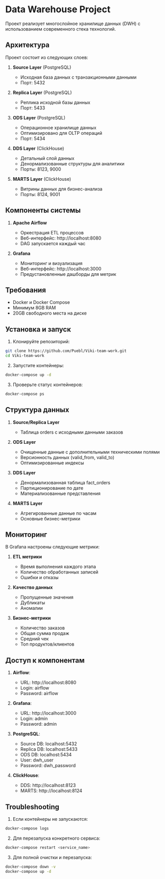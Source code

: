 # Data Warehouse Project

Проект реализует многослойное хранилище данных (DWH) с использованием современного стека технологий.

## Архитектура

Проект состоит из следующих слоев:

1. **Source Layer** (PostgreSQL)
   - Исходная база данных с транзакционными данными
   - Порт: 5432

2. **Replica Layer** (PostgreSQL)
   - Реплика исходной базы данных
   - Порт: 5433

3. **ODS Layer** (PostgreSQL)
   - Операционное хранилище данных
   - Оптимизировано для OLTP операций
   - Порт: 5434

4. **DDS Layer** (ClickHouse)
   - Детальный слой данных
   - Денормализованные структуры для аналитики
   - Порты: 8123, 9000

5. **MARTS Layer** (ClickHouse)
   - Витрины данных для бизнес-анализа
   - Порты: 8124, 9001

## Компоненты системы

1. **Apache Airflow**
   - Оркестрация ETL процессов
   - Веб-интерфейс: http://localhost:8080
   - DAG запускается каждый час

2. **Grafana**
   - Мониторинг и визуализация
   - Веб-интерфейс: http://localhost:3000
   - Предустановленные дашборды для метрик

## Требования

- Docker и Docker Compose
- Минимум 8GB RAM
- 20GB свободного места на диске

## Установка и запуск

1. Клонируйте репозиторий:
```bash
git clone https://github.com/Puebl/Viki-team-work.git
cd Viki-team-work
```

2. Запустите контейнеры:
```bash
docker-compose up -d
```

3. Проверьте статус контейнеров:
```bash
docker-compose ps
```

## Структура данных

1. **Source/Replica Layer**
   - Таблица orders с исходными данными заказов

2. **ODS Layer**
   - Очищенные данные с дополнительными техническими полями
   - Версионность данных (valid_from, valid_to)
   - Оптимизированные индексы

3. **DDS Layer**
   - Денормализованная таблица fact_orders
   - Партиционирование по дате
   - Материализованные представления

4. **MARTS Layer**
   - Агрегированные данные по часам
   - Основные бизнес-метрики

## Мониторинг

В Grafana настроены следующие метрики:

1. **ETL метрики**
   - Время выполнения каждого этапа
   - Количество обработанных записей
   - Ошибки и отказы

2. **Качество данных**
   - Пропущенные значения
   - Дубликаты
   - Аномалии

3. **Бизнес-метрики**
   - Количество заказов
   - Общая сумма продаж
   - Средний чек
   - Топ продуктов/клиентов

## Доступ к компонентам

1. **Airflow**:
   - URL: http://localhost:8080
   - Login: airflow
   - Password: airflow

2. **Grafana**:
   - URL: http://localhost:3000
   - Login: admin
   - Password: admin

3. **PostgreSQL**:
   - Source DB: localhost:5432
   - Replica DB: localhost:5433
   - ODS DB: localhost:5434
   - User: dwh_user
   - Password: dwh_password

4. **ClickHouse**:
   - DDS: http://localhost:8123
   - MARTS: http://localhost:8124

## Troubleshooting

1. Если контейнеры не запускаются:
```bash
docker-compose logs
```

2. Для перезапуска конкретного сервиса:
```bash
docker-compose restart <service_name>
```

3. Для полной очистки и перезапуска:
```bash
docker-compose down -v
docker-compose up -d